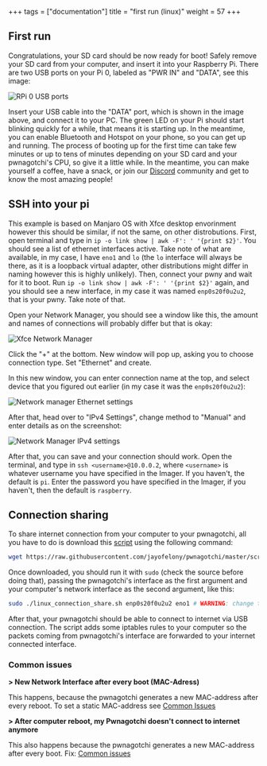 +++
tags = ["documentation"]
title = "first run (linux)"
weight = 57
+++

## First run
Congratulations, your SD card should be now ready for boot! Safely remove your SD card from your computer, and insert it into your Raspberry Pi. There are two USB ports on your Pi 0, labeled as "PWR IN" and "DATA", see this image:

![RPi 0 USB ports](https://github.com/pwndevelopers/community-wiki/assets/21370314/8de186f5-e095-47af-8e2c-e39705aac432)

Insert your USB cable into the "DATA" port, which is shown in the image above, and connect it to your PC. The green LED on your Pi should start blinking quickly for a while, that means it is starting up. In the meantime, you can enable Bluetooth and Hotspot on your phone, so you can get up and running. The process of booting up for the first time can take few minutes or up to tens of minutes depending on your SD card and your pwnagotchi's CPU, so give it a little while. In the meantime, you can make yourself a coffee, have a snack, or join our [Discord](https://discord.gg/PgaU3Vp) community and get to know the most amazing people!

## SSH into your pi
This example is based on Manjaro OS with Xfce desktop envorinment however this should be similar, if not the same, on other distrobutions. First, open terminal and type in `ip -o link show | awk -F': ' '{print $2}'`. You should see a list of ethernet interfaces active. Take note of what are available, in my case, I have `eno1` and `lo` (the `lo` interface will always be there, as it is a loopback virtual adapter, other distributions might differ in naming however this is highly unlikely). Then, connect your pwny and wait for it to boot. Run `ip -o link show | awk -F': ' '{print $2}'` again, and you should see a new interface, in my case it was named `enp0s20f0u2u2`, that is your pwny. Take note of that.

Open your Network Manager, you should see a window like this, the amount and names of connections will probably differ but that is okay:

![Xfce Network Manager](https://github.com/pwndevelopers/community-wiki/assets/21370314/9eaf909c-cf86-49b8-8463-26c2b36d90d2)

Click the "+" at the bottom. New window will pop up, asking you to choose connection type. Set "Ethernet" and create.

In this new window, you can enter connection name at the top, and select device that you figured out earlier (in my case it was the `enp0s20f0u2u2`):

![Network manager Ethernet settings](https://github.com/pwndevelopers/community-wiki/assets/21370314/fa0c6318-dae4-44cd-9fa1-1c4986abc8ff)

After that, head over to "IPv4 Settings", change method to "Manual" and enter details as on the screenshot:

![Network Manager IPv4 settings](https://github.com/pwndevelopers/community-wiki/assets/21370314/64ba6e9f-e11e-4e18-a420-5b280ca713c0)

After that, you can save and your connection should work. Open the terminal, and type in `ssh <username>@10.0.0.2`, where `<username>` is whatever username you have specified in the Imager. If you haven't, the default is `pi`. Enter the password you have specified in the Imager, if you haven't, then the default is `raspberry`.

## Connection sharing

To share internet connection from your computer to your pwnagotchi, all you have to do is download this [script](https://raw.githubusercontent.com/jayofelony/pwnagotchi/master/scripts/linux_connection_share.sh) using the following command:

```sh
wget https://raw.githubusercontent.com/jayofelony/pwnagotchi/master/scripts/linux_connection_share.sh
```

Once downloaded, you should run it with `sudo` (check the source before doing that), passing the pwnagotchi's interface as the first argument and your computer's network interface as the second argument, like this:

```sh
sudo ./linux_connection_share.sh enp0s20f0u2u2 eno1 # WARNING: change the parameters name using your interfaces' names!
```

After that, your pwnagotchi should be able to connect to internet via USB connection. The script adds some iptables rules to your computer so the packets coming from pwnagotchi's interface are forwarded to your internet connected interface.

### Common issues


**> New Network Interface after every boot (MAC-Adress)**

This happens, because the pwnagotchi generates a new MAC-address after every reboot. To set a static MAC-address see [Common Issues](/common-issues/)

**> After computer reboot, my Pwnagotchi doesn't connect to internet anymore**

This also happens because the pwnagotchi generates a new MAC-address after every boot. Fix: [Common issues](/common-issues/)




